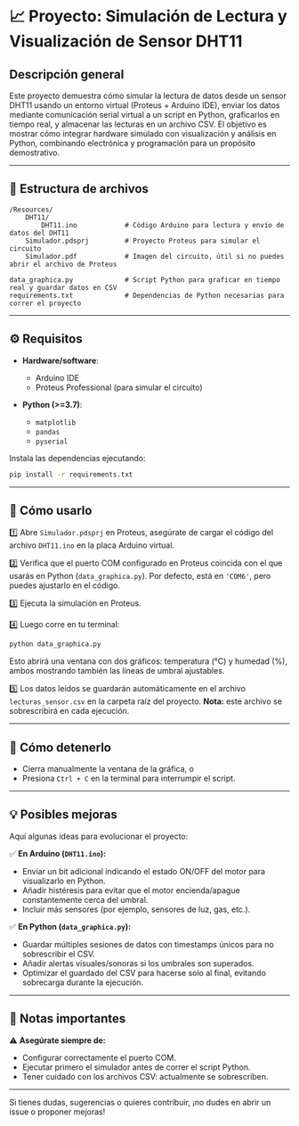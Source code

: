 # 📈 Proyecto: Simulación de Lectura y Visualización de Sensor DHT11

## Descripción general

Este proyecto demuestra cómo simular la lectura de datos desde un sensor DHT11 usando un entorno virtual (Proteus + Arduino IDE), enviar los datos mediante comunicación serial virtual a un script en Python, graficarlos en tiempo real, y almacenar las lecturas en un archivo CSV.
El objetivo es mostrar cómo integrar hardware simulado con visualización y análisis en Python, combinando electrónica y programación para un propósito demostrativo.

---

## 💂 Estructura de archivos

```
/Resources/
    DHT11/
        DHT11.ino            # Código Arduino para lectura y envío de datos del DHT11
    Simulador.pdsprj         # Proyecto Proteus para simular el circuito
    Simulador.pdf            # Imagen del circuito, útil si no puedes abrir el archivo de Proteus

data_graphica.py             # Script Python para graficar en tiempo real y guardar datos en CSV
requirements.txt             # Dependencias de Python necesarias para correr el proyecto
```

---

## ⚙️ Requisitos

* **Hardware/software**:

  * Arduino IDE
  * Proteus Professional (para simular el circuito)

* **Python (>=3.7)**:

  * `matplotlib`
  * `pandas`
  * `pyserial`

Instala las dependencias ejecutando:

```bash
pip install -r requirements.txt
```

---

## 🚀 Cómo usarlo

1️⃣ Abre `Simulador.pdsprj` en Proteus, asegúrate de cargar el código del archivo `DHT11.ino` en la placa Arduino virtual.

2️⃣ Verifica que el puerto COM configurado en Proteus coincida con el que usarás en Python (`data_graphica.py`). Por defecto, está en `'COM6'`, pero puedes ajustarlo en el código.

3️⃣ Ejecuta la simulación en Proteus.

4️⃣ Luego corre en tu terminal:

```bash
python data_graphica.py
```

Esto abrirá una ventana con dos gráficos: temperatura (°C) y humedad (%), ambos mostrando también las líneas de umbral ajustables.

5️⃣ Los datos leídos se guardarán automáticamente en el archivo `lecturas_sensor.csv` en la carpeta raíz del proyecto. **Nota:** este archivo se sobrescribirá en cada ejecución.

---

## 💪 Cómo detenerlo

* Cierra manualmente la ventana de la gráfica, o
* Presiona `Ctrl + C` en la terminal para interrumpir el script.

---

## 💡 Posibles mejoras

Aquí algunas ideas para evolucionar el proyecto:

✅ **En Arduino (`DHT11.ino`):**

* Enviar un bit adicional indicando el estado ON/OFF del motor para visualizarlo en Python.
* Añadir histéresis para evitar que el motor encienda/apague constantemente cerca del umbral.
* Incluir más sensores (por ejemplo, sensores de luz, gas, etc.).

✅ **En Python (`data_graphica.py`):**

* Guardar múltiples sesiones de datos con timestamps únicos para no sobrescribir el CSV.
* Añadir alertas visuales/sonoras si los umbrales son superados.
* Optimizar el guardado del CSV para hacerse solo al final, evitando sobrecarga durante la ejecución.

---

## 📜 Notas importantes

⚠ **Asegúrate siempre de:**

* Configurar correctamente el puerto COM.
* Ejecutar primero el simulador antes de correr el script Python.
* Tener cuidado con los archivos CSV: actualmente se sobrescriben.

---

Si tienes dudas, sugerencias o quieres contribuir, ¡no dudes en abrir un issue o proponer mejoras!
